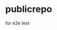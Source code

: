 # publicrepo
for e2e test


















































































































































































































































































































































































































































































































































































































































































































































































































































































































































































































































































































































































































































































































































































































































































































































































































































































































































































































































































































































































































































































































































































































































































































































































































































































































































































































































































































































































































































































































































































































































































































































































































































































































































































































































































































































































































































































































































































































































































































































































































































































































































































































































































































































































































































































































































































































































































































































































































































































































































































































































